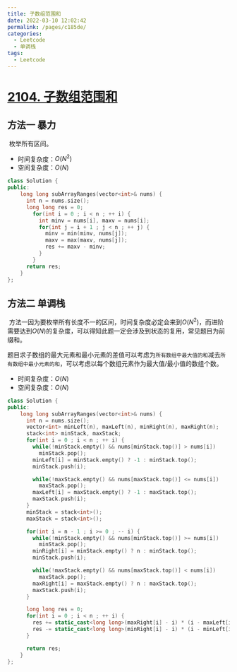 ```yaml
---
title: 子数组范围和
date: 2022-03-10 12:02:42
permalink: /pages/c185de/
categories:
  - Leetcode
  - 单调栈
tags:
  - Leetcode
---
```

# [2104. 子数组范围和](https://leetcode-cn.com/problems/sum-of-subarray-ranges/)

## 方法一 暴力

​	枚举所有区间。

- 时间复杂度：$O(N^2)$
- 空间复杂度：$O(N)$

```CPP
class Solution {
public:
    long long subArrayRanges(vector<int>& nums) {
      int n = nums.size();
      long long res = 0;
        for(int i = 0 ; i < n ; ++ i) {
          int minv = nums[i], maxv = nums[i];
          for(int j = i + 1 ; j < n ; ++ j) {
            minv = min(minv, nums[j]);
            maxv = max(maxv, nums[j]);
            res += maxv - minv;
          }
        }
      return res;
    }
};
```


## 方法二 单调栈

​	方法一因为要枚举所有长度不一的区间，时间复杂度必定会来到$O(N^2)$，而进阶需要达到$O(N)$的复杂度，可以得知此题一定会涉及到状态的复用，常见题目为前缀和。

​	题目求子数组的最大元素和最小元素的差值可以考虑为`所有数组中最大值的和`减去`所有数组中最小元素的和`，可以考虑以每个数组元素作为最大值/最小值的数组个数。

- 时间复杂度：$O(N)$
- 空间复杂度：$O(N)$

```cpp
class Solution {
public:
    long long subArrayRanges(vector<int>& nums) {
      int n = nums.size();
      vector<int> minLeft(n), maxLeft(n), minRight(n), maxRight(n);
      stack<int> minStack, maxStack;
      for(int i = 0 ; i < n ; ++ i) {
        while(!minStack.empty() && nums[minStack.top()] > nums[i])
          minStack.pop();
        minLeft[i] = minStack.empty() ? -1 : minStack.top();
        minStack.push(i);

        while(!maxStack.empty() && nums[maxStack.top()] <= nums[i])
          maxStack.pop();
        maxLeft[i] = maxStack.empty() ? -1 : maxStack.top();
        maxStack.push(i);
      }
      minStack = stack<int>();
      maxStack = stack<int>();

      for(int i = n - 1 ; i >= 0 ; -- i) {
        while(!minStack.empty() && nums[minStack.top()] >= nums[i])
          minStack.pop();
        minRight[i] = minStack.empty() ? n : minStack.top();
        minStack.push(i);

        while(!maxStack.empty() && nums[maxStack.top()] < nums[i])
          maxStack.pop();
        maxRight[i] = maxStack.empty() ? n : maxStack.top();
        maxStack.push(i);
      }

      long long res = 0;
      for(int i = 0 ; i < n ; ++ i) {
        res += static_cast<long long>(maxRight[i] - i) * (i - maxLeft[i]) * nums[i];
        res -= static_cast<long long>(minRight[i] - i) * (i - minLeft[i]) * nums[i];
      }

      return res;
    }
};
```


